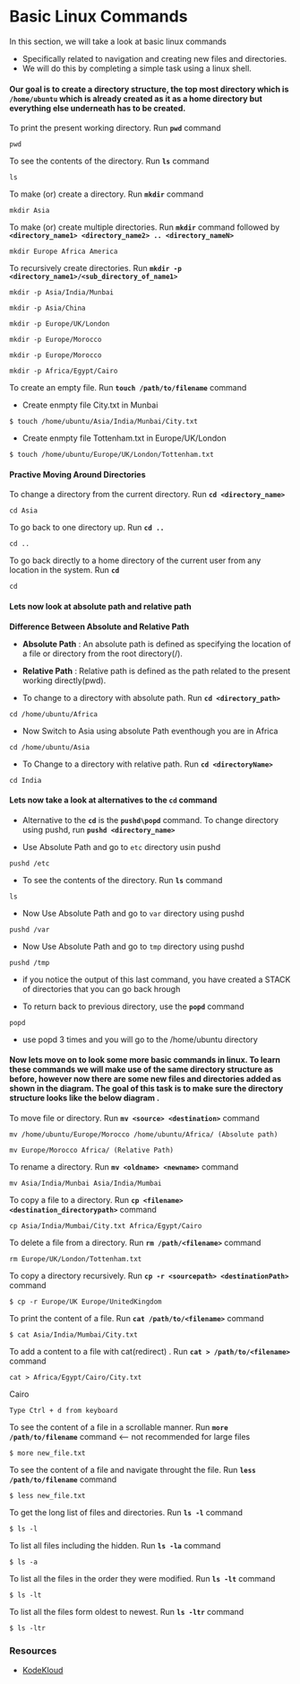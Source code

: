 # Basic Linux Commands


In this section, we will take a look at basic linux commands 
- Specifically related to navigation and creating new files and directories.
- We will do this by completing a simple task using a linux shell.

#### Our goal is to create a directory structure, the top most directory which is **`/home/ubuntu`** which is already created as it as a home directory but everything else underneath has to be created. 


To print the present working directory. Run **`pwd`** command
```
pwd
```

To see the contents of the directory. Run **`ls`** command
```
ls 
````

To make (or) create a directory. Run **`mkdir`** command
```
mkdir Asia
```

To make (or) create multiple directories. Run **`mkdir`** command followed by **`<directory_name1> <directory_name2> .. <directory_nameN>`**
```
mkdir Europe Africa America 
```

To recursively create directories. Run **`mkdir -p <directory_name1>/<sub_directory_of_name1>`**

```
mkdir -p Asia/India/Munbai
```

```
mkdir -p Asia/China
```

```
mkdir -p Europe/UK/London
```

```
mkdir -p Europe/Morocco
```

```
mkdir -p Europe/Morocco
```

```
mkdir -p Africa/Egypt/Cairo
```


To create an empty file. Run **`touch /path/to/filename`** command

- Create enmpty file City.txt in Munbai
```
$ touch /home/ubuntu/Asia/India/Munbai/City.txt
```

- Create enmpty file Tottenham.txt in Europe/UK/London
```
$ touch /home/ubuntu/Europe/UK/London/Tottenham.txt
```



#### Practive Moving Around Directories


To change a directory from the current directory. Run **`cd <directory_name>`**
```
cd Asia
```



To go back to one directory up. Run **`cd ..`**
```
cd ..
```

To go back directly to a home directory of the current user from any location in the system. Run **`cd`**
```
cd
```

#### Lets now look at absolute path and relative path


**Difference Between Absolute and Relative Path**

- **Absolute Path** : An absolute path is defined as specifying the location of a file or directory from the root directory(/).
- **Relative Path** : Relative path is defined as the path related to the present working directly(pwd).

- To change to a directory with absolute path. Run **`cd <directory_path>`**
```
cd /home/ubuntu/Africa
```


- Now Switch to Asia using absolute Path eventhough you are in Africa 
```
cd /home/ubuntu/Asia
```


- To Change to a directory with relative path. Run **`cd <directoryName>`**
```
cd India
```



#### Lets now take a look at alternatives to the **`cd`** command



- Alternative to the **`cd`** is the **`pushd\popd`** command. To change directory using pushd, run **`pushd <directory_name>`**

- Use Absolute Path and go to ```etc``` directory usin pushd

```
pushd /etc
```

- To see the contents of the directory. Run **`ls`** command
```
ls 
````


- Now Use Absolute Path and go to ```var``` directory using pushd
```
pushd /var
```

- Now Use Absolute Path and go to ```tmp``` directory using pushd
```
pushd /tmp
```

- if you notice the output of this last command, you have created a STACK of directories that you can go back hrough


- To return back to previous directory, use the **`popd`** command

```
popd
```

- use popd 3 times and you will go to the /home/ubuntu directory


#### Now lets move on to look some more basic commands in linux. To learn these commands we will make use of the same directory structure as before, however now there are some new files and directories added as shown in the diagram. The goal of this task is to make sure the directory structure looks like the below diagram .


To move file or directory. Run **`mv <source> <destination>`** command
```
mv /home/ubuntu/Europe/Morocco /home/ubuntu/Africa/ (Absolute path)
```

```
mv Europe/Morocco Africa/ (Relative Path)
```

To rename a directory. Run **`mv <oldname> <newname>`** command

```
mv Asia/India/Munbai Asia/India/Mumbai
```

To copy a file to a directory. Run **`cp <filename> <destination_directorypath>`** command

```
cp Asia/India/Mumbai/City.txt Africa/Egypt/Cairo
```

To delete a file from a directory. Run **`rm /path/<filename>`** command

```
rm Europe/UK/London/Tottenham.txt
```

To copy a directory recursively. Run **`cp -r <sourcepath> <destinationPath>`** command
```
$ cp -r Europe/UK Europe/UnitedKingdom
```

To print the content of a file. Run **`cat /path/to/<filename>`** command
```
$ cat Asia/India/Mumbai/City.txt
```

To add a content to a file with cat(redirect) . Run **`cat > /path/to/<filename>`** command
```
cat > Africa/Egypt/Cairo/City.txt
```
Cairo  

`Type Ctrl + d from keyboard`

To see the content of a file in a scrollable manner. Run **`more /path/to/filename`** command <-- not recommended for large files
```
$ more new_file.txt
```

To see the content of a file and navigate throught the file. Run **`less /path/to/filename`** command
```
$ less new_file.txt
```

To get the long list of files and directories. Run **`ls -l`** command
```
$ ls -l
```

To list all files including the hidden. Run **`ls -la`** command
```
$ ls -a
```

To list all the files in the order they were modified. Run **`ls -lt`** command
```
$ ls -lt
```

To list all the files form oldest to newest. Run **`ls -ltr`** command
```
$ ls -ltr
```

### Resources


- [KodeKloud](https://github.com/kodekloudhub/linux-basics-course)